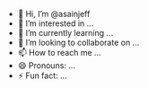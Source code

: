 - 👋 Hi, I’m @asainjeff
- 👀 I’m interested in ...
- 🌱 I’m currently learning ...
- 💞️ I’m looking to collaborate on ...
- 📫 How to reach me ...
- 😄 Pronouns: ...
- ⚡ Fun fact: ...
  

<!---
asainjeff/asainjeff is a ✨ special ✨ repository because its `README.md` (this file) appears on your GitHub profile.
You can click the Preview link to take a look at your changes.
--->
